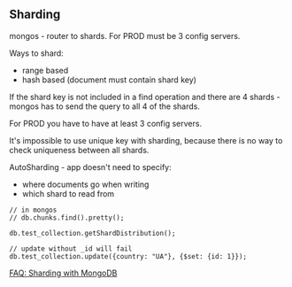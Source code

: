 Sharding
-

mongos - router to shards.
For PROD must be 3 config servers.

Ways to shard:

* range based
* hash based (document must contain shard key)

If the shard key is not included in a find operation
and there are 4 shards - mongos has to send the query
to all 4 of the shards.

For PROD you have to have at least 3 config servers.

It's impossible to use unique key with sharding,
because there is no way to check uniqueness between all shards.

AutoSharding - app doesn't need to specify:

* where documents go when writing
* which shard to read from

````
// in mongos
// db.chunks.find().pretty();

db.test_collection.getShardDistribution();

// update without _id will fail
db.test_collection.update({country: "UA"}, {$set: {id: 1}});
````

[FAQ: Sharding with MongoDB](http://docs.mongodb.org/manual/faq/sharding/)
